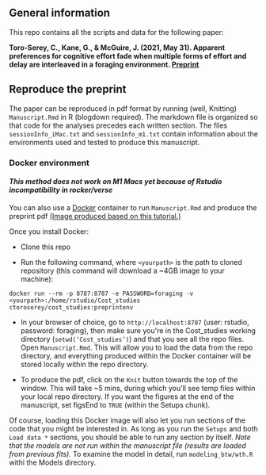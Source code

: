 ## General information
This repo contains all the scripts and data for the following paper: 

**Toro-Serey, C., Kane, G., & McGuire, J. (2021, May 31). Apparent preferences for cognitive effort fade when multiple forms of effort and delay are interleaved in a foraging environment. [Preprint](psyarxiv.com/5ygwh)**

## Reproduce the preprint

The paper can be reproduced in pdf format by running (well, Knitting) `Manuscript.Rmd` in R (blogdown required). The markdown file is organized so that code for the analyses precedes each written section. The files `sessionInfo_iMac.txt` and `sessionInfo_m1.txt` contain information about the environments used and tested to produce this manuscript. 

### Docker environment 

#### *This method does not work on M1 Macs yet because of Rstudio incompatibility in rocker/verse*

You can also use a [Docker](https://www.docker.com/) container to run `Manuscript.Rmd` and produce the preprint pdf [(Image produced based on this tutorial.)](https://ropenscilabs.github.io/r-docker-tutorial/)

Once you install Docker:

- Clone this repo

- Run the following command, where `<yourpath>` is the path to cloned repository (this command will download a ~4GB image to your machine):

```
docker run --rm -p 8787:8787 -e PASSWORD=foraging -v <yourpath>:/home/rstudio/Cost_studies ctoroserey/cost_studies:preprintenv
```

- In your browser of choice, go to `http://localhost:8787` (user: rstudio, password: foraging), then make sure you're in the Cost_studies working directory (`setwd(‘Cost_studies’)`) and that you see all the repo files. Open `Manuscript.Rmd`. This will allow you to load the data from the repo directory, and everything produced within the Docker container will be stored locally within the repo directory. 

- To produce the pdf, click on the `Knit` button towards the top of the window. This will take ~5 mins, during which you'll see temp files within your local repo directory. If you want the figures at the end of the manuscript, set figsEnd to `TRUE` (within the Setups chunk).

Of course, loading this Docker image will also let you run sections of the code that you might be interested in. As long as you run the `Setups` and both `Load data *` sections, you should be able to run any section by itself. *Note that the models are not run within the manuscript file (results are loaded from previous fits).* To examine the model in detail, run `modeling_btw/wth.R` withi the Models directory.





